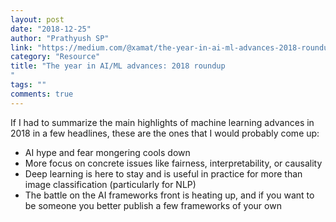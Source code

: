 ```yaml
---
layout: post
date: "2018-12-25"
author: "Prathyush SP"
link: "https://medium.com/@xamat/the-year-in-ai-ml-advances-2018-roundup-db52f7f96358"
category: "Resource"
title: "The year in AI/ML advances: 2018 roundup
"
tags: ""
comments: true
---
```

If I had to summarize the main highlights of machine learning advances in 2018 in a few headlines, these are the ones that I would probably come up:

* AI hype and fear mongering cools down
* More focus on concrete issues like fairness, interpretability, or causality
* Deep learning is here to stay and is useful in practice for more than image classification (particularly for NLP)
* The battle on the AI frameworks front is heating up, and if you want to be someone you better publish a few frameworks of your own